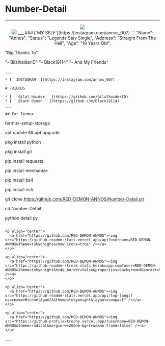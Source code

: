 # Number-Detail


___
<p align="center">
  <img src="https://img.shields.io/badge/-GitHub-black?style=flat-square&logo=github" /> <br>
  <img src="https://img.shields.io/badge/-Python-black?style=flat-square&logo=python" />
___
### [`MY SELF`](https://instagram.com/annos_007)
```
"Name": "Annos",
"Status": "Legends Stay Single",
"Address": "Straight From The Hell",
"Age": "19 Years Old",
   
"Big Thanks To"

  "- BilalhaiderID"
  "- Black19114"
  "- And My Friends"
```
___

* [ `INSTAGRAM `](https://instagram.com/annos_007) 
___
# FRIENDS

* [ ` Bilal Haider ` ](https://github.com/BilalhaiderID) 
* [ ` Black Demon ` ](https://github.com/Black19114) 
___

## For Termux
```
termux-setup-storage

apt update && apt upgrade

pkg install python

pkg install git 

pip install requests

pip install mechanize

pip install bs4

pip install rich

git clone https://github.com/RED-DEMON-ANNOS/Number-Detail.git

cd Number-Detail

python detail.py
```
___
<p align="center">
  <a href="https://github.com/RED-DEMON-ANNOS"><img src="https://github-readme-stats.vercel.app/api?username=RED-DEMON-ANNOS&theme=tokyonight&show_icons=true" /></a>
</p>

<p align="center">
  <a href="https://github.com/RED-DEMON-ANNOS"><img src="https://github-readme-streak-stats.herokuapp.com?user=RED-DEMON-ANNOS&theme=tokyonight&hide_border=false&properties=background&border=%239611C5FF" /><a>
</p>
  
<p align="center">
  <a href="https://github.com/RED-DEMON-ANNOS"><img src="https://github-readme-stats.vercel.app/api/top-langs?username=MichaelAgam23&theme=tokyonight&layout=compact" /></a>
</p>
  
<p align="center">
  <a href="https://github.com/RED-DEMON-ANNOS"><img src="https://github-profile-trophy.vercel.app/?username=RED-DEMON-ANNOS&theme=radical&margin-w=20&no-bg=true&no-frame=false" /><a>
</p>
    
___
